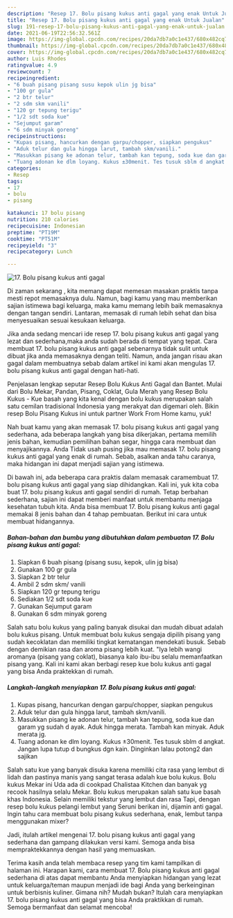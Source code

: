 ```yaml
---
description: "Resep 17. Bolu pisang kukus anti gagal yang enak Untuk Jualan"
title: "Resep 17. Bolu pisang kukus anti gagal yang enak Untuk Jualan"
slug: 191-resep-17-bolu-pisang-kukus-anti-gagal-yang-enak-untuk-jualan
date: 2021-06-19T22:56:32.561Z
image: https://img-global.cpcdn.com/recipes/20da7db7a0c1e437/680x482cq70/17-bolu-pisang-kukus-anti-gagal-foto-resep-utama.jpg
thumbnail: https://img-global.cpcdn.com/recipes/20da7db7a0c1e437/680x482cq70/17-bolu-pisang-kukus-anti-gagal-foto-resep-utama.jpg
cover: https://img-global.cpcdn.com/recipes/20da7db7a0c1e437/680x482cq70/17-bolu-pisang-kukus-anti-gagal-foto-resep-utama.jpg
author: Luis Rhodes
ratingvalue: 4.9
reviewcount: 7
recipeingredient:
- "6 buah pisang pisang susu kepok ulin jg bisa"
- "100 gr gula"
- "2 btr telur"
- "2 sdm skm vanili"
- "120 gr tepung terigu"
- "1/2 sdt soda kue"
- "Sejumput garam"
- "6 sdm minyak goreng"
recipeinstructions:
- "Kupas pisang, hancurkan dengan garpu/chopper, siapkan pengukus"
- "Aduk telur dan gula hingga larut, tambah skm/vanili."
- "Masukkan pisang ke adonan telur, tambah kan tepung, soda kue dan garam yg sudah d ayak. Aduk hingga merata. Tambah kan minyak. Aduk merata jg."
- "Tuang adonan ke dlm loyang. Kukus ±30menit. Tes tusuk sblm d angkat. Jangan lupa tutup d bungkus dgn kain. Dinginkan lalau potong2 dan sajikan"
categories:
- Resep
tags:
- 17
- bolu
- pisang

katakunci: 17 bolu pisang 
nutrition: 210 calories
recipecuisine: Indonesian
preptime: "PT19M"
cooktime: "PT51M"
recipeyield: "3"
recipecategory: Lunch

---
```



![17. Bolu pisang kukus anti gagal](https://img-global.cpcdn.com/recipes/20da7db7a0c1e437/680x482cq70/17-bolu-pisang-kukus-anti-gagal-foto-resep-utama.jpg)

Di zaman  sekarang , kita memang dapat memesan masakan praktis tanpa mesti repot memasaknya dulu. Namun, bagi kamu yang mau memberikan sajian istimewa bagi keluarga, maka kamu memang lebih baik memasaknya dengan tangan sendiri. Lantaran, memasak di rumah lebih sehat dan bisa menyesuaikan sesuai kesukaan keluarga.

Jika anda sedang mencari ide resep 17. bolu pisang kukus anti gagal yang lezat dan sederhana,maka anda sudah berada di tempat yang tepat. Cara membuat 17. bolu pisang kukus anti gagal  sebenarnya tidak sulit untuk dibuat jika anda memasaknya dengan teliti. Namun, anda jangan risau akan gagal dalam membuatnya 
sebab dalam artikel ini kami akan mengulas 17. bolu pisang kukus anti gagal dengan hati-hati.  

Penjelasan lengkap seputar Resep Bolu Kukus Anti Gagal dan Bantet. Mulai dari Bolu Mekar, Pandan, Pisang, Coklat, Gula Merah yang Resep Bolu Kukus - Kue basah yang kita kenal dengan bolu kukus merupakan salah satu cemilan tradisional Indonesia yang merakyat dan digemari oleh. Bikin resep Bolu Pisang Kukus ini untuk partner Work From Home kamu, yuk!

Nah buat kamu yang akan memasak 17. bolu pisang kukus anti gagal yang sederhana, ada beberapa langkah yang bisa dikerjakan, pertama memilih jenis bahan, kemudian pemilihan bahan segar, hingga cara membuat dan menyajikannya. Anda Tidak usah pusing jika mau memasak 17. bolu pisang kukus anti gagal yang enak di rumah. Sebab, asalkan anda  tahu caranya, maka hidangan ini dapat menjadi sajian yang istimewa.

Di bawah ini, ada beberapa cara praktis  dalam memasak caramembuat 17. bolu pisang kukus anti gagal yang siap dihidangkan. Kali ini, yuk kita coba buat 17. bolu pisang kukus anti gagal sendiri di rumah. Tetap berbahan sederhana, sajian ini dapat memberi manfaat untuk membantu menjaga kesehatan tubuh kita. Anda bisa membuat 17. Bolu pisang kukus anti gagal memakai 8 jenis bahan dan 4 tahap pembuatan. Berikut ini cara untuk membuat hidangannya.

<!--inarticleads1-->

##### Bahan-bahan dan bumbu yang dibutuhkan dalam pembuatan 17. Bolu pisang kukus anti gagal:

1. Siapkan 6 buah pisang (pisang susu, kepok, ulin jg bisa)
1. Gunakan 100 gr gula
1. Siapkan 2 btr telur
1. Ambil 2 sdm skm/ vanili
1. Siapkan 120 gr tepung terigu
1. Sediakan 1/2 sdt soda kue
1. Gunakan Sejumput garam
1. Gunakan 6 sdm minyak goreng


Salah satu bolu kukus yang paling banyak disukai dan mudah dibuat adalah bolu kukus pisang. Untuk membuat bolu kukus sengaja dipilih pisang yang sudah kecoklatan dan memiliki tingkat kematangan mendekati busuk. Sebab dengan demikian rasa dan aroma pisang lebih kuat. &#34;Iya lebih wangi aromanya (pisang yang coklat), biasanya kalo ibu-ibu selalu memanfaatkan pisang yang. Kali ini kami akan berbagi resep kue bolu kukus anti gagal yang bisa Anda praktekkan di rumah. 

<!--inarticleads2-->

##### Langkah-langkah menyiapkan 17. Bolu pisang kukus anti gagal:

1. Kupas pisang, hancurkan dengan garpu/chopper, siapkan pengukus
1. Aduk telur dan gula hingga larut, tambah skm/vanili.
1. Masukkan pisang ke adonan telur, tambah kan tepung, soda kue dan garam yg sudah d ayak. Aduk hingga merata. Tambah kan minyak. Aduk merata jg.
1. Tuang adonan ke dlm loyang. Kukus ±30menit. Tes tusuk sblm d angkat. Jangan lupa tutup d bungkus dgn kain. Dinginkan lalau potong2 dan sajikan


Salah satu kue yang banyak disuka karena memiliki cita rasa yang lembut di lidah dan pastinya manis yang sangat terasa adalah kue bolu kukus. Bolu kukus Mekar ini Uda ada di cookpad Chalistaa Kitchen dan banyak yg recook hasilnya selalu Mekar. Bolu kukus merupakan salah satu kue basah khas Indonesia. Selain memiliki tekstur yang lembut dan rasa Tapi, dengan resep bolu kukus pelangi lembut yang Seruni berikan ini, dijamin anti gagal. Ingin tahu cara membuat bolu pisang kukus sederhana, enak, lembut tanpa menggunakan mixer? 

Jadi, itulah artikel mengenai  17. bolu pisang kukus anti gagal  yang sederhana dan gampang dilakukan versi kami. Semoga anda bisa mempraktekkannya dengan hasil yang memuaskan. 

Terima kasih anda telah membaca resep yang tim kami tampilkan di halaman ini. Harapan kami, cara membuat  17. Bolu pisang kukus anti gagal sederhana di atas dapat membantu Anda menyiapkan hidangan yang lezat untuk keluarga/teman maupun menjadi ide bagi Anda yang berkeinginan untuk berbisnis kuliner. Gimana nih? Mudah bukan? Itulah cara menyiapkan 17. bolu pisang kukus anti gagal yang bisa Anda praktikkan di rumah. Semoga bermanfaat dan selamat mencoba!


